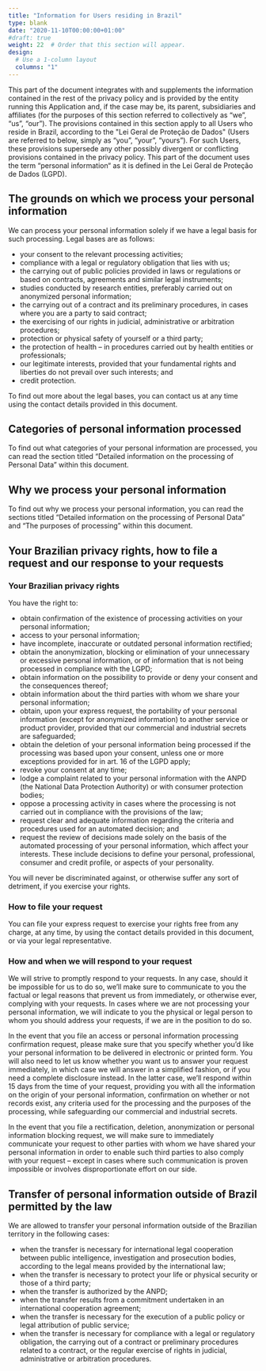 ```yaml
---
title: "Information for Users residing in Brazil"
type: blank
date: "2020-11-10T00:00:00+01:00"
#draft: true
weight: 22  # Order that this section will appear. 
design:
  # Use a 1-column layout
  columns: "1"
---
```


This part of the document integrates with and supplements the information contained in the rest of the privacy policy and is provided by the entity running this Application and, if the case may be, its parent, subsidiaries and affiliates (for the purposes of this section referred to collectively as “we”, “us”, “our”).
The provisions contained in this section apply to all Users who reside in Brazil, according to the "Lei Geral de Proteção de Dados" (Users are referred to below, simply as “you”, “your”, “yours”). For such Users, these provisions supersede any other possibly divergent or conflicting provisions contained in the privacy policy.
This part of the document uses the term “personal information“ as it is defined in the Lei Geral de Proteção de Dados (LGPD).

## The grounds on which we process your personal information

We can process your personal information solely if we have a legal basis for such processing. Legal bases are as follows:
- your consent to the relevant processing activities;
- compliance with a legal or regulatory obligation that lies with us;
- the carrying out of public policies provided in laws or regulations or based on contracts, agreements and similar legal instruments;
- studies conducted by research entities, preferably carried out on anonymized personal information;
- the carrying out of a contract and its preliminary procedures, in cases where you are a party to said contract;
- the exercising of our rights in judicial, administrative or arbitration procedures;
- protection or physical safety of yourself or a third party;
- the protection of health – in procedures carried out by health entities or professionals;
- our legitimate interests, provided that your fundamental rights and liberties do not prevail over such interests; and
- credit protection.

To find out more about the legal bases, you can contact us at any time using the contact details provided in this document.

## Categories of personal information processed

To find out what categories of your personal information are processed, you can read the section titled “Detailed information on the processing of Personal Data” within this document.

## Why we process your personal information

To find out why we process your personal information, you can read the sections titled “Detailed information on the processing of Personal Data” and “The purposes of processing” within this document.

## Your Brazilian privacy rights, how to file a request and our response to your requests

### Your Brazilian privacy rights

You have the right to:
- obtain confirmation of the existence of processing activities on your personal information;
- access to your personal information;
- have incomplete, inaccurate or outdated personal information rectified;
- obtain the anonymization, blocking or elimination of your unnecessary or excessive personal information, or of information that is not being processed in compliance with the LGPD;
- obtain information on the possibility to provide or deny your consent and the consequences thereof;
- obtain information about the third parties with whom we share your personal information;
- obtain, upon your express request, the portability of your personal information (except for anonymized information) to another service or product provider, provided that our commercial and industrial secrets are safeguarded;
- obtain the deletion of your personal information being processed if the processing was based upon your consent, unless one or more exceptions provided for in art. 16 of the LGPD apply;
- revoke your consent at any time;
- lodge a complaint related to your personal information with the ANPD (the National Data Protection Authority) or with consumer protection bodies;
- oppose a processing activity in cases where the processing is not carried out in compliance with the provisions of the law;
- request clear and adequate information regarding the criteria and procedures used for an automated decision; and
- request the review of decisions made solely on the basis of the automated processing of your personal information, which affect your interests. These include decisions to define your personal, professional, consumer and credit profile, or aspects of your personality.

You will never be discriminated against, or otherwise suffer any sort of detriment, if you exercise your rights.

### How to file your request

You can file your express request to exercise your rights free from any charge, at any time, by using the contact details provided in this document, or via your legal representative.

### How and when we will respond to your request

We will strive to promptly respond to your requests.
In any case, should it be impossible for us to do so, we’ll make sure to communicate to you the factual or legal reasons that prevent us from immediately, or otherwise ever, complying with your requests. In cases where we are not processing your personal information, we will indicate to you the physical or legal person to whom you should address your requests, if we are in the position to do so.

In the event that you file an access or personal information processing confirmation request, please make sure that you specify whether you’d like your personal information to be delivered in electronic or printed form.
You will also need to let us know whether you want us to answer your request immediately, in which case we will answer in a simplified fashion, or if you need a complete disclosure instead.
In the latter case, we’ll respond within 15 days from the time of your request, providing you with all the information on the origin of your personal information, confirmation on whether or not records exist, any criteria used for the processing and the purposes of the processing, while safeguarding our commercial and industrial secrets.

In the event that you file a rectification, deletion, anonymization or personal information blocking request, we will make sure to immediately communicate your request to other parties with whom we have shared your personal information in order to enable such third parties to also comply with your request – except in cases where such communication is proven impossible or involves disproportionate effort on our side.

## Transfer of personal information outside of Brazil permitted by the law

We are allowed to transfer your personal information outside of the Brazilian territory in the following cases:
- when the transfer is necessary for international legal cooperation between public intelligence, investigation and prosecution bodies, according to the legal means provided by the international law;
- when the transfer is necessary to protect your life or physical security or those of a third party;
- when the transfer is authorized by the ANPD;
- when the transfer results from a commitment undertaken in an international cooperation agreement;
- when the transfer is necessary for the execution of a public policy or legal attribution of public service;
- when the transfer is necessary for compliance with a legal or regulatory obligation, the carrying out of a contract or preliminary procedures related to a contract, or the regular exercise of rights in judicial, administrative or arbitration procedures.

